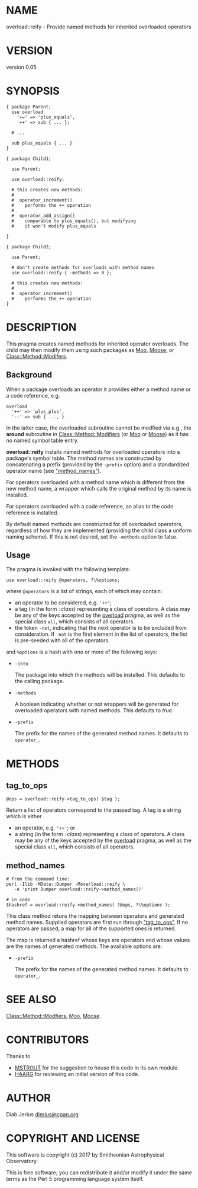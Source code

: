 # NAME

overload::reify - Provide named methods for inherited overloaded operators

# VERSION

version 0.05

# SYNOPSIS

    { package Parent;
      use overload
        '+=' => 'plus_equals',
        '++' => sub { ... };

      # ...

      sub plus_equals { ... }
    }

    { package Child1;

      use Parent;

      use overload::reify;

      # this creates new methods:
      #
      #  operator_increment()
      #    performs the ++ operation
      #
      #  operator_add_assign()
      #    comparable to plus_equals(), but modifying
      #    it won't modify plus_equals

    }

    { package Child2;

      use Parent;

      # don't create methods for overloads with method names
      use overload::reify { -methods => 0 };

      # this creates new methods:
      #
      #  operator_increment()
      #    performs the ++ operation
    }

# DESCRIPTION

This pragma creates named methods for inherited operator overloads.
The child may then modify them using such packages as [Moo](https://metacpan.org/pod/Moo),
[Moose](https://metacpan.org/pod/Moose), or [Class::Method::Modifers](https://metacpan.org/pod/Class::Method::Modifers).

## Background

When a package overloads an operator it provides either a method
name or a code reference, e.g.

    overload
      '++' => 'plus_plus',
      '--' => sub { ..., }

In the latter case, the overloaded subroutine cannot be modfied via
e.g., the **around** subroutine in
[Class::Method::Modifiers](https://metacpan.org/pod/Class::Method::Modifiers#around) (or
[Moo](https://metacpan.org/pod/Moo#around) or [Moose](https://metacpan.org/pod/Moose#around)) as it has no named symbol
table entry.

**overload::reify** installs named methods for overloaded operators
into a package's symbol table. The method names are constructed by
concatenating a prefix (provided by the `-prefix` option) and a
standardized operator name (see ["method\_names"](#method_names)).

For operators overloaded with a method name which is different from
the new method name, a wrapper which calls the original method by its
name is installed.

For operators overloaded with a code reference, an alias to the code
reference is installed.

By default named methods are constructed for _all_ overloaded
operators, regardless of how they are implemented (providing the child
class a uniform naming scheme). If this is not desired, set the
`-methods` option to false.

## Usage

The pragma is invoked with the following template:

    use overload::reify @operators, ?\%options;

where `@operators` is a list of strings, each of which may contain:

- an operator to be considered, e.g. `'++'`;
- a tag (in the form `:`_class_) representing a class
of operators. A class may be any of the keys accepted by the
[overload](https://metacpan.org/pod/overload#Overloadable-Operations) pragma, as well as the
special class `all`, which consists of all operators.
- the token `-not`, indicating that the next operator is to be excluded
from consideration.  If `-not` is the first element in the list of
operators, the list is pre-seeded with all of the operators.

and `%options` is a hash with one or more of the following keys:

- `-into`

    The package into which the methods will be installed.  This defaults
    to the calling package.

- `-methods`

    A boolean indicating whether or not wrappers will be generated for overloaded operators with named methods.  This defaults to _true_.

- `-prefix`

    The prefix for the names of the generated method names.  It defaults to
    `operator_`.

# METHODS

## tag\_to\_ops

    @ops = overload::reify->tag_to_ops( $tag );

Return a list of operators correspond to the passed tag.  A tag is a string which
is either

- an operator, e.g. `'++'`; or
- a string (in the form `:`_class_) representing a class
of operators. A class may be any of the keys accepted by the
[overload](https://metacpan.org/pod/overload#Overloadable-Operations) pragma, as well as the
special class `all`, which consists of all operators.

## method\_names

    # from the command line:
    perl -Ilib -MData::Dumper -Moverload::reify \
       -e 'print Dumper overload::reify->method_names()'

    # in code
    $hashref = overload::reify->method_names( ?@ops, ?\%options );

This class method retuns the mapping between operators and generated
method names.  Supplied operators are first run through
["tag\_to\_ops"](#tag_to_ops).  If no operators are passed, a map for all of the
supported ones is returned.

The map is returned a hashref whose keys are operators and whose
values are the names of generated methods. The available options are:

- `-prefix`

    The prefix for the names of the generated method names.  It defaults to
    `operator_`.

# SEE ALSO

[Class::Method::Modfiers](https://metacpan.org/pod/Class::Method::Modfiers), [Moo](https://metacpan.org/pod/Moo), [Moose](https://metacpan.org/pod/Moose).

# CONTRIBUTORS

Thanks to

- [MSTROUT](https://metacpan.org/author/MSTROUT) for the
suggestion to house this code in its own module.
- [HAARG](https://metacpan.org/author/HAARG) for reviewing
an initial version of this code.

# AUTHOR

Diab Jerius <djerius@cpan.org>

# COPYRIGHT AND LICENSE

This software is copyright (c) 2017 by Smithsonian Astrophysical Observatory.

This is free software; you can redistribute it and/or modify it under
the same terms as the Perl 5 programming language system itself.
